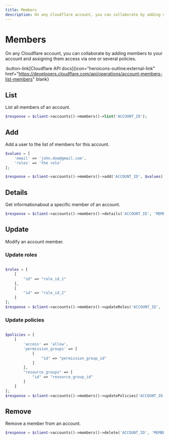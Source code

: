 ```yaml
---
title: Members
description: On any Cloudflare account, you can collaborate by adding members to your account and assigning them access via one or several policies.
---
```


# Members

On any Cloudflare account, you can collaborate by adding members to your account and assigning them access via one or several policies.

:button-link[Cloudflare API docs]{icon="heroicons-outline:external-link" href="https://developers.cloudflare.com/api/operations/account-members-list-members" blank}

## List

List all members of an account.

```php [php]
$response = $client->accounts()->members()->list('ACCOUNT_ID');
```

## Add

Add a user to the list of members for this account.

```php [php]
$values = [
    'email' => 'john.doe@gmail.com',
    'roles' => 'the role'
];

$response = $client->accounts()->members()->add('ACCOUNT_ID', $values);
```

## Details

Get informationabout a specific member of an account.

```php [php]
$response = $client->accounts()->members()->details('ACCOUNT_ID', 'MEMBER_ID');
```

## Update

Modify an account member.

### Update roles
```php [php]

$roles = [
    [
        "id" => "role_id_1"
    ],
    [
        "id" => "role_id_2"
    ]
];
$response = $client->accounts()->members()->updateRoles('ACCOUNT_ID', 'MEMBER_ID', $roles);
```

### Update policies
```php [php]

$policies = [
    [
        'access' => 'allow',
        'permission_groups' => [
            [
                "id" => "permission_group_id"
            ]
        ],
        "resource_groups" => [
            "id" => "resource_group_id"
        ]
    ]
];
$response = $client->accounts()->members()->updatePolicies('ACCOUNT_ID', 'MEMBER_ID', $policies);
```

## Remove

Remove a member from an account.

```php [php]
$response = $client->accounts()->members()->delete('ACCOUNT_ID', 'MEMBER_ID');
```